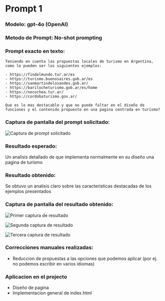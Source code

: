 # Prompt 1

### Modelo: gpt-4o (OpenAI)
### Metodo de Prompt: No-shot prompting

### Prompt exacto en texto:

```
Teniendo en cuenta las propuestas locales de turismo en Argentina, como lo pueden ser los siguientes ejemplos: 

- https://findelmundo.tur.ar/es 
- https://turismo.buenosaires.gob.ar/es 
- https://sanmartindelosandes.gob.ar/ 
- https://barilocheturismo.gob.ar/es/home 
- https://necochea.tur.ar/ 
- https://cordobaturismo.gov.ar/ 

Que es lo mas destacable y que no puede faltar en el diseño de funciones y el contenido propuesto en una pagina centrada en turismo?
```

### Captura de pantalla del prompt solicitado:

![Captura de prompt solicitado](https://i.ibb.co/s9Xhxyrj/prompt.jpg)

### Resultado esperado:
Un analisis detallado de que implementa normalmente en su diseño una pagina de turismo

### Resultado obtenido:
Se obtuvo un analisis claro sobre las caracteristicas destacadas de los ejemplos presentados

### Captura de pantalla del resultado obtenido:

![Primer captura de resultado](https://i.ibb.co/yB5WwyzQ/resultado1.jpg)

![Segunda captura de resultado](https://i.ibb.co/qLYgcFhH/resultado2.jpg)

![Tercera captura de resultado](https://i.ibb.co/sJCkkRPX/resultado3.jpg)

### Correcciones manuales realizadas:

- Reduccion de propuestas a las opciones que podemos aplicar (por ej. no podemos escribir en varios idiomas)

### Aplicacion en el projecto

- Diseño de pagina
- Implementacion general de index.html